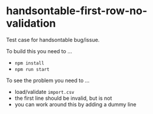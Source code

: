 # handsontable-first-row-no-validation

Test case for handsontable bug/issue.

To build this you need to ...

* `npm install`
* `npm run start`

To see the problem you need to ...

* load/validate `import.csv`
* the first line should be invalid, but is not
* you can work around this by adding a dummy line
